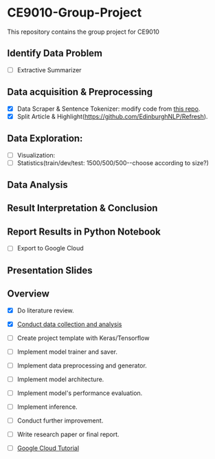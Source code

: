 # CE9010-Group-Project
This repository contains the group project for CE9010

## Identify Data Problem
- [ ] Extractive Summarizer
## Data acquisition & Preprocessing 
- [x] Data Scraper & Sentence Tokenizer: modify code from [this repo](https://github.com/abisee/cnn-dailymail). 
- [x] Split Article & Highlight(https://github.com/EdinburghNLP/Refresh). 
## Data Exploration: 
- [ ] Visualization: 
- [ ] Statistics(train/dev/test: 1500/500/500--choose according to size?)

## Data Analysis

## Result Interpretation & Conclusion

## Report Results in Python Notebook
- [ ] Export to Google Cloud
## Presentation Slides


## Overview
- [x] Do literature review.
- [x] [Conduct data collection and analysis](https://github.com/EdinburghNLP/Refresh)

- [ ] Create project template with Keras/Tensorflow
- [ ] Implement model trainer and saver.
- [ ] Implement data preprocessing and generator.
- [ ] Implement model architecture.
- [ ] Implement model's performance evaluation.
- [ ] Implement inference.
- [ ] Conduct further improvement.
- [ ] Write research paper or final report.

- [ ] [Google Cloud Tutorial](http://cs231n.github.io/gce-tutorial/)
